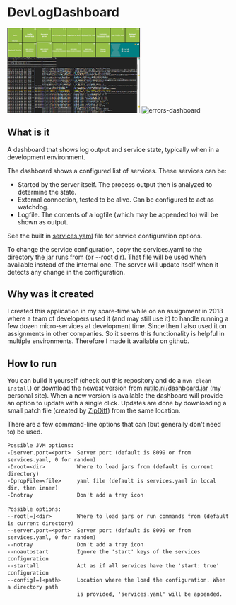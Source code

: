 # DevLogDashboard

<img alt="ok-dashboard"     width="300" src="img/dashboard-ok_50.jpg">
<img alt="errors-dashboard" width="300" src="img/dashboard-errors_50.jpg">

## What is it
A dashboard that shows log output and service state, typically when in a development environment.

The dashboard shows a configured list of services. These services can be:
 - Started by the server itself. The process output then is analyzed to determine the state.
 - External connection, tested to be alive. Can be configured to act as watchdog.
 - Logfile. The contents of a logfile (which may be appended to) will be shown as output.

See the built in [services.yaml](src/main/resources/services.yaml) file for service configuration options.

To change the service configuration, copy the services.yaml to the directory the jar runs from
(or --root dir). That file will be used when available instead of
the internal one. The server will update itself when it detects any change in the configuration.


## Why was it created
I created this application in my spare-time while on an assignment in 2018 where a team of
developers used it (and may still use it) to handle running a few dozen micro-services at
development time. Since then I also used it on assignments in other companies. So it seems this
functionality is helpful in multiple environments. Therefore I made it available on github.

## How to run
You can build it yourself (check out this repository and do a `mvn clean install`) or download
the newest version from [rutilo.nl/dashboard.jar](https://www.rutilo.nl/dld/dev-log-dashboard.jar) (my personal site). When a
new version is available the dashboard will provide an option to update with a single click.
Updates are done by downloading a small patch file (created by [ZipDiff](https://github.com/nicolasdejong/ZipDiff))
from the same location.

There are a few command-line options that can (but generally don't need to) be used.

```
Possible JVM options:
-Dserver.port=<port>  Server port (default is 8099 or from services.yaml, 0 for random)
-Droot=<dir>          Where to load jars from (default is current directory)
-DpropFile=<file>     yaml file (default is services.yaml in local dir, then inner)
-Dnotray              Don't add a tray icon

Possible options:
--root[=]<dir>        Where to load jars or run commands from (default is current directory)
--server.port=<port>  Server port (default is 8099 or from services.yaml, 0 for random)
--notray              Don't add a tray icon
--noautostart         Ignore the 'start' keys of the services configuration
--startall            Act as if all services have the 'start: true' configuration
--config[=]<path>     Location where the load the configuration. When a directory path
                      is provided, 'services.yaml' will be appended.
```
